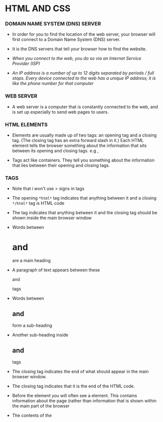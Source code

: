 # HTML AND CSS 


### DOMAIN NAME SYSTEM (DNS) SERVER

- In order for you to find the location of the web server, your browser will first connect to a Domain Name System (DNS) server.

- It is the DNS servers that tell your browser how to find the website.

- *When you connect to the web, you do so via an Internet Service Provider (ISP)*

- *An IP address is a number of up to 12 digits separated by periods / full stops. Every device connected to the web has a unique IP address; it is like the phone number for
   that computer*

### WEB SERVER 

- A web server is a computer that is constantly connected to the web, and is set up especially to send web pages to users.


### HTML ELEMENTS

- Elements are usually made up of two tags: an opening tag and a closing tag. (The closing tag has an extra forward slash in it.) Each HTML element tells the browser something
  about the information that sits between its opening and closing tags. e.g </h>, <p>

- Tags act like containers. They tell you something about the information that lies between their opening and closing tags.

### TAGS

- Note that i won't use > signs in tags 

- The opening `*html*` tag indicates that anything between it and a closing `*/html*` tag is HTML code

- The <body> tag indicates that anything between it and the closing </body> tag should be shown inside the main browser window

- Words between <h1> and </h1> are a main heading

- A paragraph of text appears between these <p> and </p> tags

- Words between <h2> and </h2> form a sub-heading

- Another sub-heading inside <h2> and </h2> tags

- The closing </body> tag indicates the end of what should appear in the main browser window.

- The closing </html> tag indicates that it is the end of the HTML code.

- Before the <body> element you will often see a <head> element. This contains information about the page (rather than information that is shown within the main part of the 
  browser

- The contents of the <title> element are either shown in the top of the browser, above where you usually type in the URL of the page you want to visit, or on the tab for that
  page (if your browser uses tabs to allow you to view multiple pages at the same time).

- By enclosing words in the tags `*b*` and `*/b*` we can make characters appear bold.

- By enclosing words in the tags `*i*` and `*/i*` we can make characters appear italic.

- The `*sup*` element is used to contain characters that should be superscript such as the suffixes of dates or mathematical concepts like raising a number to a power such
  as 2 to the power 2 

- The <sub> element is used to contain characters that should be subscript. It is commonly used with foot notes or chemical formulas such as H 2 0.

- if you wanted to add a line break inside the middle of a paragraph you can use the line break tag `*br /*` .

- To create a break between themes — such as a change of topic in a book or a new scene in a play — you can add a horizontal rule between sections using the `*hr /*` tag.

- The use of the `<strong>` element indicates that its content has strong importance.

- The `<em>` element indicates emphasis that subtly changes the meaning of a sentence.

- The `<blockquote>` element is used for longer quotes that take up an entire paragraph. Note how the <p> element is still used inside the <blockquote> element. Browsers tend to 
  indent the contents of the `<blockquote>` element.

- The `<q>` element is used for shorter quotes that sit within a paragraph. Browsers are supposed to put quotes around the `<q>` element, however Internet Explorer does not —
  therefore many people avoid using the `<q>` element.

- If you use an abbreviation or an acronym, then the `<abbr>` element can be used
  - Both elements may use the cite attribute to indicate where the quote is from. Its value should be a URL that will have more information about the source of the quotation. 
  - In HTML 4 there was a separate <acronym> element for acronyms. To spell out the full form of the acronym, the title attribute was used (as with the <abbr> element above).
### ATTRIBUTES

- Attributes provide additional information about the contents of an element. They appear on the opening tag of the element and are made up of two parts: a name and a value,
  separated by an equals sign.

- The majority of attributes can only be used on certain elements, although a few attributes (such as lang ) can appear on any element.

- The value of the lang attribute is an abbreviated way of specifying which language is used inside the element that all browsers understand.


## HTML stands for HyperText Markup Language.


### Structural markup
- the elements that you can use to describe both headings and paragraphs


### Semantic markup
-  which provides extra information


### WHITE SPACE COLLAPSING
- When the browser comes across two or more spaces next to each other, it only displays one space. Similarly if it comes across a line break, it treats that as a single
  space too. This is known as white space collapsing.

### EMPTY ELEMENTS

- There are a few elements that do not have any words between an opening and closing tag. They are known as empty elements

- An empty element usually has only one tag. Before the closing angled bracket of an empty element there will often be a space and a forward slash character.
